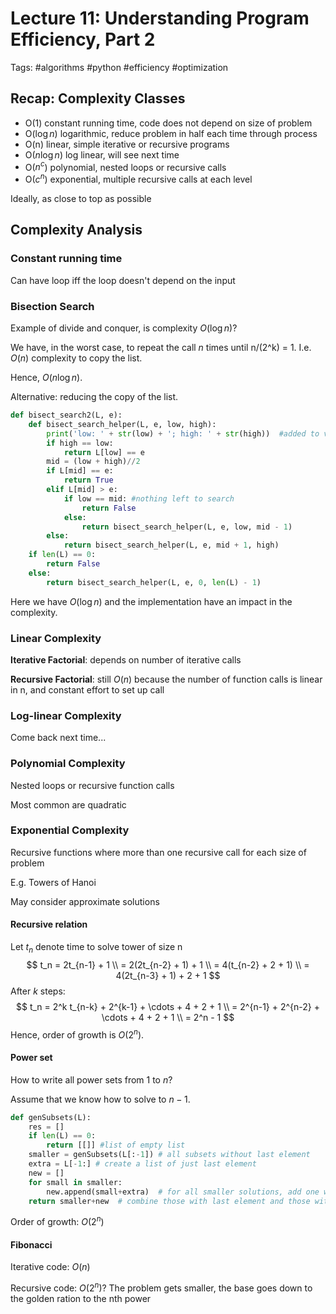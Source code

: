 # Lecture 11: Understanding Program Efficiency, Part 2

Tags: #algorithms #python #efficiency #optimization

## Recap: Complexity Classes

- O(1) constant running time, code does not depend on size of problem
- O($\log n$) logarithmic, reduce problem in half each time through process
- O(n) linear, simple iterative or recursive programs
- O($n \log n$) log linear, will see next time
- O($n^c$) polynomial, nested loops or recursive calls
- O($c^n$) exponential, multiple recursive calls at each level

Ideally, as close to top as possible

## Complexity Analysis

### Constant running time

Can have loop iff the loop doesn't depend on the input

### Bisection Search

Example of divide and conquer, is complexity $O(\log n)$?

We have, in the worst case, to repeat the call $n$ times until n/(2^k) = 1. I.e. $O(n)$ complexity to copy the list.

Hence, $O(n\log n)$.

Alternative: reducing the copy of the list.

```python
def bisect_search2(L, e):
    def bisect_search_helper(L, e, low, high):
        print('low: ' + str(low) + '; high: ' + str(high))  #added to visualize
        if high == low:
            return L[low] == e
        mid = (low + high)//2
        if L[mid] == e:
            return True
        elif L[mid] > e:
            if low == mid: #nothing left to search
                return False
            else:
                return bisect_search_helper(L, e, low, mid - 1)
        else:
            return bisect_search_helper(L, e, mid + 1, high)
    if len(L) == 0:
        return False
    else:
        return bisect_search_helper(L, e, 0, len(L) - 1)
```

Here we have $O(\log n)$ and  the implementation have an impact in the complexity.

### Linear Complexity

**Iterative Factorial**: depends on number of iterative calls

**Recursive Factorial**: still $O(n)$ because the number of function calls is linear in n, and constant effort to set up call

### Log-linear Complexity

Come back next time...

### Polynomial Complexity

Nested loops or recursive function calls

Most common are quadratic

### Exponential Complexity

Recursive functions where more than one recursive call for each size of problem

E.g. Towers of Hanoi

May consider approximate solutions

#### Recursive relation

Let $t_n$ denote time to solve tower of size n
$$
t_n = 2t_{n-1} + 1 \\
 = 2(2t_{n-2} + 1) + 1 \\
= 4(t_{n-2} + 2 + 1) \\
= 4(2t_{n-3} + 1) + 2 + 1
$$
After $k$ steps:
$$
t_n = 2^k t_{n-k} + 2^{k-1} + \cdots + 4 + 2 + 1  \\
= 2^{n-1} + 2^{n-2} + \cdots + 4 + 2 + 1 \\
= 2^n - 1
$$
Hence, order of growth is $O(2^n)$.

#### Power set 

How to write all power sets from $1$ to $n$?

Assume that we know how to solve to $n-1$.

```python
def genSubsets(L):
    res = []
    if len(L) == 0:
        return [[]] #list of empty list
    smaller = genSubsets(L[:-1]) # all subsets without last element
    extra = L[-1:] # create a list of just last element
    new = []
    for small in smaller:
        new.append(small+extra)  # for all smaller solutions, add one with last element
    return smaller+new  # combine those with last element and those without
```

Order of growth: $O(2^n)$

#### Fibonacci

Iterative code: $O(n)$

Recursive code: $O(2^n)$? The problem gets smaller, the base goes down to the golden ration to the nth power